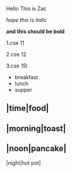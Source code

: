 Hello
This is Zac

*hope this is italic*

**and this should be bold**

1.cse 11

2.cse 12

3.cse 15l

* breakfast
* lunch
* supper

|time|food|
---
|morning|toast|
---
|noon|pancake|
---
|night|hot pot|
